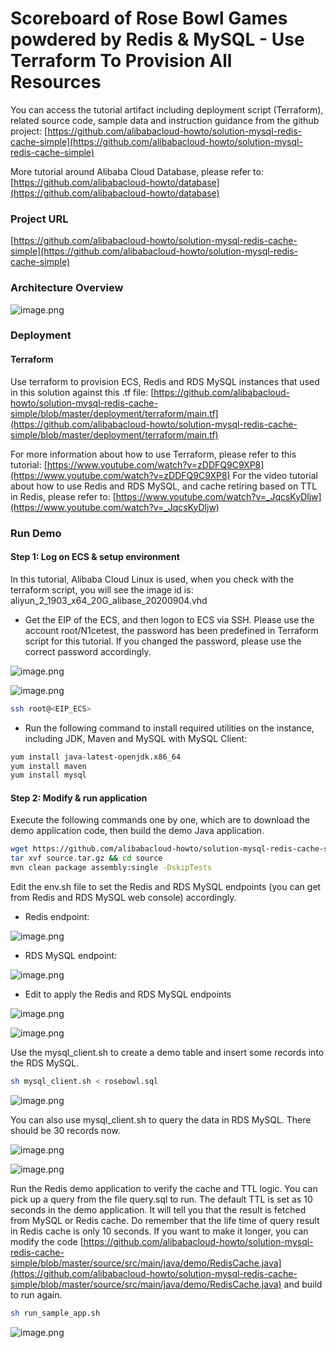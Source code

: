 # Scoreboard of Rose Bowl Games powdered by Redis & MySQL - Use Terraform To Provision All Resources

You can access the tutorial artifact including deployment script (Terraform), related source code, sample data and instruction guidance from the github project:
[https://github.com/alibabacloud-howto/solution-mysql-redis-cache-simple](https://github.com/alibabacloud-howto/solution-mysql-redis-cache-simple)

More tutorial around Alibaba Cloud Database, please refer to:
[https://github.com/alibabacloud-howto/database](https://github.com/alibabacloud-howto/database)


### Project URL
[https://github.com/alibabacloud-howto/solution-mysql-redis-cache-simple](https://github.com/alibabacloud-howto/solution-mysql-redis-cache-simple)


### Architecture Overview
![image.png](https://github.com/alibabacloud-howto/solution-mysql-redis-cache-simple/raw/master/images/archi.png)


### Deployment
#### Terraform
Use terraform to provision ECS, Redis and RDS MySQL instances that used in this solution against this .tf file:
[https://github.com/alibabacloud-howto/solution-mysql-redis-cache-simple/blob/master/deployment/terraform/main.tf](https://github.com/alibabacloud-howto/solution-mysql-redis-cache-simple/blob/master/deployment/terraform/main.tf)


For more information about how to use Terraform, please refer to this tutorial: [https://www.youtube.com/watch?v=zDDFQ9C9XP8](https://www.youtube.com/watch?v=zDDFQ9C9XP8)
For the video tutorial about how to use Redis and RDS MySQL, and cache retiring based on TTL in Redis, please refer to: [https://www.youtube.com/watch?v=_JqcsKyDljw](https://www.youtube.com/watch?v=_JqcsKyDljw)


### Run Demo
#### Step 1: Log on ECS & setup environment
In this tutorial, Alibaba Cloud Linux is used,  when you check with the terraform script, you will see the image id is: aliyun_2_1903_x64_20G_alibase_20200904.vhd

- Get the EIP of the ECS, and then logon to ECS via SSH. Please use the account root/N1cetest, the password has been predefined in Terraform script for this tutorial. If you changed the password, please use the correct password accordingly.

![image.png](https://github.com/alibabacloud-howto/solution-mysql-redis-cache-simple/raw/master/images/step1_1.png)

![image.png](https://github.com/alibabacloud-howto/solution-mysql-redis-cache-simple/raw/master/images/step1_2.png)

```bash
ssh root@<EIP_ECS>
```

- Run the following command to install required utilities on the instance, including JDK, Maven and MySQL with MySQL Client: 

```bash
yum install java-latest-openjdk.x86_64
yum install maven
yum install mysql
```

#### Step 2: Modify & run application
Execute the following commands one by one, which are to download the demo application code, then build the demo Java application.

```bash
wget https://github.com/alibabacloud-howto/solution-mysql-redis-cache-simple/raw/master/source.tar.gz
tar xvf source.tar.gz && cd source
mvn clean package assembly:single -DskipTests
```

Edit the env.sh file to set the Redis and RDS MySQL endpoints (you can get from Redis and RDS MySQL web console) accordingly.

- Redis endpoint:

![image.png](https://github.com/alibabacloud-howto/solution-mysql-redis-cache-simple/raw/master/images/step2_1.png)

- RDS MySQL endpoint:

![image.png](https://github.com/alibabacloud-howto/solution-mysql-redis-cache-simple/raw/master/images/step2_2.png)

- Edit to apply the Redis and RDS MySQL endpoints

![image.png](https://github.com/alibabacloud-howto/solution-mysql-redis-cache-simple/raw/master/images/step2_3.png)

![image.png](https://github.com/alibabacloud-howto/solution-mysql-redis-cache-simple/raw/master/images/step2_4.png)

Use the mysql_client.sh to create a demo table and insert some records into the RDS MySQL.

```bash
sh mysql_client.sh < rosebowl.sql
```

![image.png](https://github.com/alibabacloud-howto/solution-mysql-redis-cache-simple/raw/master/images/step2_5.png)

You can also use mysql_client.sh to query the data in RDS MySQL. There should be 30 records now.

![image.png](https://github.com/alibabacloud-howto/solution-mysql-redis-cache-simple/raw/master/images/step2_6.png)

![image.png](https://github.com/alibabacloud-howto/solution-mysql-redis-cache-simple/raw/master/images/step2_7.png)

Run the Redis demo application to verify the cache and TTL logic. You can pick up a query from the file query.sql to run. The default TTL is set as 10 seconds in the demo application. It will tell you that the result is fetched from MySQL or Redis cache. Do remember that the life time of query result in Redis cache is only 10 seconds. If you want to make it longer, you can modify the code [https://github.com/alibabacloud-howto/solution-mysql-redis-cache-simple/blob/master/source/src/main/java/demo/RedisCache.java](https://github.com/alibabacloud-howto/solution-mysql-redis-cache-simple/blob/master/source/src/main/java/demo/RedisCache.java) and build to run again.

```bash
sh run_sample_app.sh
```

![image.png](https://github.com/alibabacloud-howto/solution-mysql-redis-cache-simple/raw/master/images/step2_8.png)
